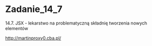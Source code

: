 # Zadanie_14_7
14.7. JSX - lekarstwo na problematyczną składnię tworzenia nowych elementów

http://martinproxy0.cba.pl/
